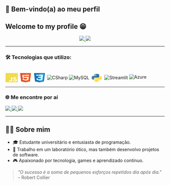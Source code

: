 ## 👋 Bem-vindo(a) ao meu perfil  
## Welcome to my profile 😁

<div align="center">
  <a href="https://github.com/LeonardoNobody">
    <img height="180em" src="https://github-readme-stats.vercel.app/api?username=LeonardoNobody&show_icons=true&theme=tokyonight&include_all_commits=true&count_private=true"/>
    <img height="180em" src="https://github-readme-stats.vercel.app/api/top-langs/?username=LeonardoNobody&layout=compact&langs_count=6&theme=tokyonight"/>
  </a>
</div>

---

### 🛠️ Tecnologias que utilizo:

<div style="display: inline_block"><br>
  <img align="center" alt="JavaScript" height="30" width="40" src="https://raw.githubusercontent.com/devicons/devicon/master/icons/javascript/javascript-plain.svg">
  <img align="center" alt="HTML5" height="30" width="40" src="https://raw.githubusercontent.com/devicons/devicon/master/icons/html5/html5-original.svg">
  <img align="center" alt="CSS3" height="30" width="40" src="https://raw.githubusercontent.com/devicons/devicon/master/icons/css3/css3-original.svg">
  <img align="center" alt="CSharp" height="30" width="40" src="https://cdn.jsdelivr.net/gh/devicons/devicon@latest/icons/csharp/csharp-original.svg" />
  <img align="center" alt="MySQL" height="30" width="40" src="https://cdn.jsdelivr.net/gh/devicons/devicon@latest/icons/mysql/mysql-original-wordmark.svg" />
  <img align="center" alt="Python" height="30" width="40" src="https://raw.githubusercontent.com/devicons/devicon/master/icons/python/python-original.svg">
  <img align="center" alt="Streamlit" height="30" width="40" src="https://cdn.jsdelivr.net/gh/devicons/devicon/icons/streamlit/streamlit-original.svg" />
  <img src="https://cdn.jsdelivr.net/gh/devicons/devicon/icons/azure/azure-original.svg" 
     alt="Azure" width="40" height="30">
</div>

---

### 🌐 Me encontre por aí

<div>
  <a href="https://www.youtube.com/@r41on" target="_blank">
    <img src="https://img.shields.io/badge/YouTube-FF0000?style=for-the-badge&logo=youtube&logoColor=white">
  </a>
  <a href="https://www.instagram.com/leor.s.sup/" target="_blank">
    <img src="https://img.shields.io/badge/-Instagram-%23E4405F?style=for-the-badge&logo=instagram&logoColor=white">
  </a>
  <a href="https://www.linkedin.com/in/leonardo-souza-35a07920b/" target="_blank">
    <img src="https://img.shields.io/badge/-LinkedIn-%230077B5?style=for-the-badge&logo=linkedin&logoColor=white">
  </a>
</div>

---

## 👨‍💻 Sobre mim
- 🎓 Estudante universitário e entusiasta de programação.
- 💼 Trabalho em um laboratório ótico, mas também desenvolvo projetos de software.
- 🎮 Apaixonado por tecnologia, games e aprendizado contínuo.

> *"O sucesso é a soma de pequenos esforços repetidos dia após dia."*  
> – Robert Collier
